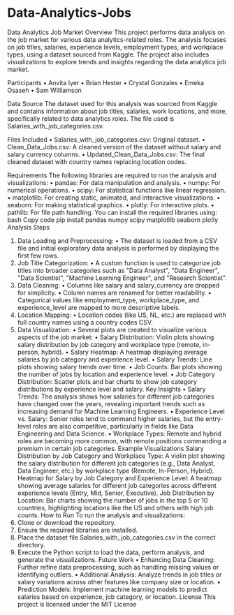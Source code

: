 # Data-Analytics-Jobs
Data Analytics Job Market
Overview
This project performs data analysis on the job market for various data analytics-related roles. The analysis focuses on job titles, salaries, experience levels, employment types, and workplace types, using a dataset sourced from Kaggle. The project also includes visualizations to explore trends and insights regarding the data analytics job market.

Participants
•	Anvita Iyer
•	Brian Hester
•	Crystal Gonzales
•	Emeka Osaseh
•	Sam Williamson

Data Source
The dataset used for this analysis was sourced from Kaggle and contains information about job titles, salaries, work locations, and more, specifically related to data analytics roles. The file used is Salaries_with_job_categories.csv.

Files Included
•	Salaries_with_job_categories.csv: Original dataset.
•	Clean_Data_Jobs.csv: A cleaned version of the dataset without salary and salary currency columns.
•	Updated_Clean_Data_Jobs.csv: The final cleaned dataset with country names replacing location codes.

Requirements
The following libraries are required to run the analysis and visualizations:
•	pandas: For data manipulation and analysis.
•	numpy: For numerical operations.
•	scipy: For statistical functions like linear regression.
•	matplotlib: For creating static, animated, and interactive visualizations.
•	seaborn: For making statistical graphics.
•	plotly: For interactive plots.
•	pathlib: For file path handling.
You can install the required libraries using:
bash
Copy code
pip install pandas numpy scipy matplotlib seaborn plotly 
Analysis Steps
1.	Data Loading and Preprocessing:
•	The dataset is loaded from a CSV file and initial exploratory data analysis is performed by displaying the first few rows.
2.	Job Title Categorization:
•	A custom function is used to categorize job titles into broader categories such as "Data Analyst", "Data Engineer", "Data Scientist", "Machine Learning Engineer", and "Research Scientist".
3.	Data Cleaning:
•	Columns like salary and salary_currency are dropped for simplicity.
•	Column names are renamed for better readability.
•	Categorical values like employment_type, workplace_type, and experience_level are mapped to more descriptive labels.
4.	Location Mapping:
•	Location codes (like US, NL, etc.) are replaced with full country names using a country codes CSV.
5.	Data Visualization:
•	Several plots are created to visualize various aspects of the job market:
•	Salary Distribution: Violin plots showing salary distribution by job category and workplace type (remote, in-person, hybrid).
•	Salary Heatmap: A heatmap displaying average salaries by job category and experience level.
•	Salary Trends: Line plots showing salary trends over time.
•	Job Counts: Bar plots showing the number of jobs by location and experience level.
•	Job Category Distribution: Scatter plots and bar charts to show job category distributions by experience level and salary.
Key Insights
•	Salary Trends: The analysis shows how salaries for different job categories have changed over the years, revealing important trends such as increasing demand for Machine Learning Engineers.
•	Experience Level vs. Salary: Senior roles tend to command higher salaries, but the entry-level roles are also competitive, particularly in fields like Data Engineering and Data Science.
•	Workplace Types: Remote and hybrid roles are becoming more common, with remote positions commanding a premium in certain job categories.
Example Visualizations
Salary Distribution by Job Category and Workplace Type:
A violin plot showing the salary distribution for different job categories (e.g., Data Analyst, Data Engineer, etc.) by workplace type (Remote, In-Person, Hybrid).
Heatmap for Salary by Job Category and Experience Level:
A heatmap showing average salaries for different job categories across different experience levels (Entry, Mid, Senior, Executive).
Job Distribution by Location:
Bar charts showing the number of jobs in the top 5 or 10 countries, highlighting locations like the US and others with high job counts.
How to Run
To run the analysis and visualizations:
1.	Clone or download the repository.
2.	Ensure the required libraries are installed.
3.	Place the dataset file Salaries_with_job_categories.csv in the correct directory.
4.	Execute the Python script to load the data, perform analysis, and generate the visualizations.
Future Work
•	Enhancing Data Cleaning: Further refine data preprocessing, such as handling missing values or identifying outliers.
•	Additional Analysis: Analyze trends in job titles or salary variations across other features like company size or location.
•	Prediction Models: Implement machine learning models to predict salaries based on experience, job category, or location.
License
This project is licensed under the MIT License 
